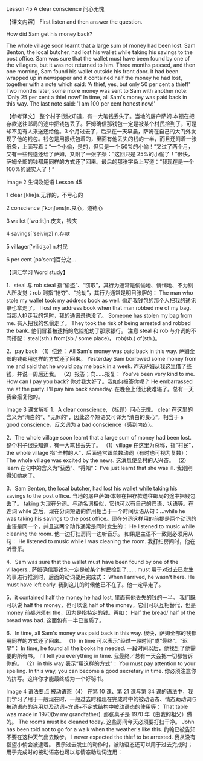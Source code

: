 Lesson 45 A clear conscience 问心无愧

【课文内容】
First listen and then answer the question.

How did Sam get his money back?

The whole village soon learnt that a large sum of money had been lost. Sam Benton, the local butcher, had lost his wallet while taking his savings to the post office. Sam was sure that the wallet must have been found by one of the villagers, but it was not returned to him. Three months passed, and then one morning, Sam found his wallet outside his front door. It had been wrapped up in newspaper and it contained half the money he had lost, together with a note which said: 'A thief, yes, but only 50 per cent a thief!' Two months later, some more money was sent to Sam with another note: 'Only 25 per cent a thief now!' In time, all Sam's money was paid back in this way. The last note said: 'I am 100 per cent honest now!'

【参考译文】
整个村子很快知道，有一大笔钱丢失了。当地的屠户萨姆.本顿在把存款送往邮局的途中把钱包丢了。萨姆确信那钱包一定是被某个村民捡到了，可是却不见有人来送还给他。3 个月过去了，后来在一天早晨，萨姆在自己的大门外发现了他的钱包。钱包是用报纸包着的，里面有他丢失的钱的一半，而且还附着一张纸条，上面写着：“一个小偷，是的，但只是一个 50%的小偷！”又过了两个月，又有一些钱送还给了萨姆，又附了一张字条：“这回只是 25%的小偷了！”很快，萨姆全部的钱都用同样的方式还了回来。最后的那张字条上写道：“我现在是一个 100%的诚实人了！”

Image
2
生词及短语
Lesson 45

1 clear [kliə]a.无罪的，不亏心的

2 conscience ['kɔnʃəns]n.良心，道德心

3 wallet ['wɑ:lit]n.皮夹，钱夹

4 savings['seiviŋz] n.存款

5 villager['vilidʒə] n.村民

6 per cent [pə'sent]百分之…

【词汇学习 Word study】

1．steal 与 rob
steal 指“偷盗”、“窃取”，其行为通常是偷偷地、悄悄地、不为别人所发觉；rob 则指“抢夺”、“抢劫”，其行为通常是明目张胆的：
The man who stole my wallet took my address book as well.
偷走我钱包的那个人把我的通讯录也拿走了。
I lost my address book when that man robbed me of my bag.
当那人抢走我的包时，我的通讯录也没了。
Someone has stolen my bag from me.
有人把我的包偷走了。
They took the risk of being arrested and robbed the bank.
他们冒着被逮捕的危险抢劫了那家银行。
注意 steal 和 rob 与介词的不同搭配：steal(sth.) from(sb./ some place)， rob(sb.) of(sth.)。

2．pay back
（1）偿还：
All Sam's money was paid back in this way.
萨姆全部的钱都用这样的方式还了回来。
Yesterday Sam borrowed some money from me and said that he would pay me back in a week.
昨天萨姆从我这里借了些钱，并说一周后还我。
（2）报答；向……报复：
You've been very kind to me. How can I pay you back?
你对我太好了。我如何报答你呢？
He embarrassed me at the party. I'll pay him back someday.
在晚会上他让我难堪了。总有一天我会报复他的。

Image
3
课文解析
1．A clear conscience, （标题）问心无愧。
clear 在这里的含义为“清白的”、“无罪的”，因此这个短语又可译为“清白的良心”，相当于 a good conscience，反义词为 a bad conscience（感到内疚）。

2．The whole village soon learnt that a large sum of money had been lost. 整个村子很快知道，有一大笔钱丢失了。
（1）village 在这里为总称，指“村民”，the whole village 指“全村的人”，后面通常跟单数动词（有时也可视为复数）：
The whole village was excited by the news.
这消息使全村的人兴奋。
（2）learn 在句中的含义为“获悉”、“得知”：
I've just learnt that she was ill.
我刚刚得知她病了。

3．Sam Benton, the local butcher, had lost his wallet while taking his savings to the post office. 当地的屠户萨姆·本顿在把存款送往邮局的途中把钱包丢了。
taking 为现在分词。与动名词相似，它也可以有自己的宾语、状语等。在连词 while 之后，现在分词短语的作用相当于一个时间状语从句：…while he was taking his savings to the post office。现在分词这样用的前提是两个动词的主语是同一个，并且这两个动作通常是同时发生的：
He listened to music while cleaning the room.
他一边打扫房间一边听音乐。
如果是主语不一致则必须用从句：
He listened to music while I was cleaning the room.
我打扫房间时，他在听音乐。

4．Sam was sure that the wallet must have been found by one of the villagers…萨姆确信那钱包一定是被某个村民捡到了……
must 用于对过去已发生的事进行推测时，后面的动词要用完成式：
When I arrived, he wasn't here. He must have left early.
我到这儿的时候他已不在了。他一定早走了。

5．it contained half the money he had lost, 里面有他丢失的钱的一半。
我们既可以说 half the money，也可以说 half of the money，它们可以互相替代，但是 money 前都必须有 the，因为是指特定的钱。再如：
Half the bread/ half of the bread was bad.
这面包有一半已变质了。

6．In time, all Sam's money was paid back in this way. 很快，萨姆全部的钱都用同样的方式还了回来。
（1）in time 可以表示“经过一段时间”或“最终”、“迟早”：
In time, he found all the books he needed.
一段时间以后，他找到了他需要的所有书。
I'll tell you everything in time.
我最终／总有一天会把一切都告诉你的。
（2）in this way 表示“用这样的方式”：
You must pay attention to your spelling. In this way, you can become a good secretary in time.
你必须注意你的拼写。这样你才能最终成为一个好秘书。

Image
4
语法要点
被动语态（4）
在第 10 课、第 21 课与第 34 课的语法中，我们学习了用于一般现在时、一般过去时和现在完成时中的被动语态、情态助动词与被动语态的连用以及动词+宾语+不定式结构中被动语态的使用等：
That table was made in 1970(by my grandfather).
那张桌子是 1970 年（由我的祖父）做的。
The rooms must be cleaned today.
这些房间今天必须要打扫干净。
John has been told not to go for a walk when the weather's like this.
约翰已被告知不要在这种天气出去散步。
I never expected the thief to be arrested.
我从没有指望小偷会被逮着。
表示过去发生的动作时，被动语态还可以用于过去完成时；用于完成时的被动语态也可以与情态助动词连用：
